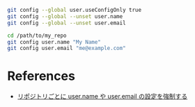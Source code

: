 
```sh
git config --global user.useConfigOnly true
git config --global --unset user.name
git config --global --unset user.email

cd /path/to/my_repo
git config user.name "My Name"
git config user.email "me@example.com"

```


# References

+ [リポジトリごとに user.name や user.email の設定を強制する](https://qiita.com/uasi/items/a340bb487ec07caac799)